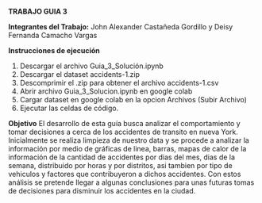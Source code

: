 **TRABAJO GUIA 3**

**Integrantes del Trabajo:**  John Alexander Castañeda Gordillo y Deisy Fernanda Camacho Vargas

**Instrucciones de ejecución**
1. Descargar el archivo Guia_3_Solución.ipynb
2. Descargar el dataset accidents-1.zip
3. Descomprimir el .zip para obtener el archivo accidents-1.csv
4. Abrir archivo Guia_3_Solucion.ipynb en google colab
5. Cargar dataset en google colab en la opcion Archivos (Subir Archivo)
6. Ejecutar las celdas de código.


**Objetivo** 
El desarrollo de esta guía busca analizar el comportamiento y tomar decisiones a cerca de los accidentes de transito en nueva York. 
Inicialmente se realiza limpieza de nuestro data y se procede a analizar la información por medio de gráficas de linea, barras, mapas de calor de la información de la cantidad de accidentes por dias del mes, dias de la semana, distribuido por horas y por distritos, asi tambien por tipo de vehiculos y factores que contribuyeron a dichos accidentes.
Con estos análisis se pretende llegar a algunas conclusiones para unas futuras tomas de decisiones para disminuir los accidentes en la ciudad. 
